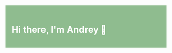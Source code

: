 <div style="background-color: darkseagreen; color: white; padding: 20px; text-align: center;">
    <h1 align="left">Hi there, I'm Andrey 👋</h1>
</div>
